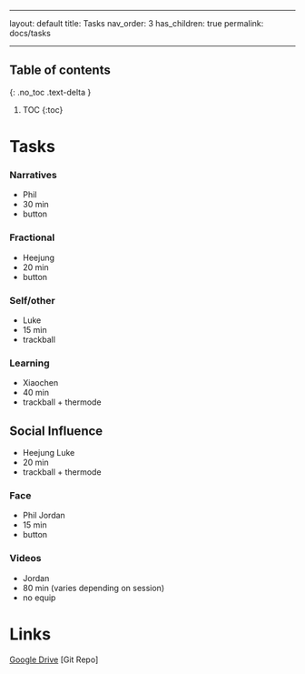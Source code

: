 
---
layout: default
title: Tasks
nav_order: 3
has_children: true
permalink: docs/tasks

---



## Table of contents
{: .no_toc .text-delta }

1. TOC
{:toc}

# Tasks

### Narratives
- Phil
- 30 min
- button
### Fractional
- Heejung
- 20 min
- button
### Self/other
- Luke
- 15 min
- trackball
### Learning
- Xiaochen
- 40 min
- trackball + thermode
## Social Influence
- Heejung Luke
- 20 min
- trackball + thermode
### Face
- Phil Jordan
- 15 min
- button
### Videos
- Jordan
- 80 min (varies depending on session)
- no equip

Links
==

[Google Drive](https://drive.google.com/drive/u/0/folders/1hC8EEWQ5k54oWWkbssdCWg6--vCz4009)
[Git Repo]

